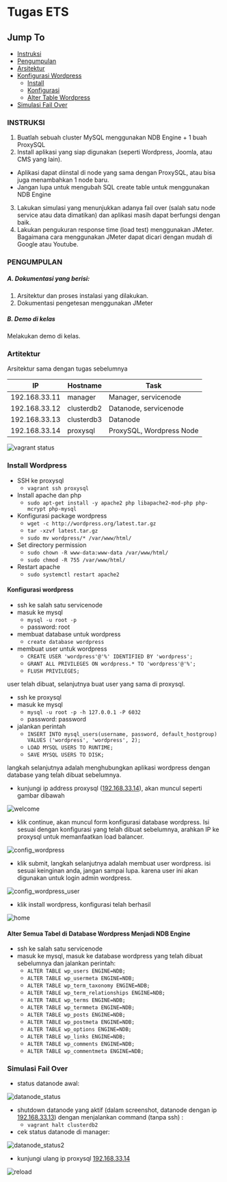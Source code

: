 # Tugas ETS

## Jump To
- [Instruksi](#instruksi)
- [Pengumpulan](#pengumpulan)
- [Arsitektur](#arsitektur)
- [Konfigurasi Wordpress](#konfigurasi-wordpress)
  - [Install](#install-wordpress)
  - [Konfigurasi](#konfigurasi-wordpress)
  - [Alter Table Wordpress](#alter-semua-tabel-di-database-wordpress-menjadi-ndb-engine)
- [Simulasi Fail Over](#simulasi-fail-over)

### INSTRUKSI
1. Buatlah sebuah cluster MySQL menggunakan NDB Engine + 1 buah ProxySQL
2. Install aplikasi yang siap digunakan (seperti Wordpress, Joomla, atau CMS yang lain).
- Aplikasi dapat diinstal di node yang sama dengan ProxySQL, atau bisa juga menambahkan 1 node baru.
- Jangan lupa untuk mengubah SQL create table untuk menggunakan NDB Engine
3. Lakukan simulasi yang menunjukkan adanya fail over (salah satu node service atau data dimatikan) dan aplikasi masih dapat berfungsi dengan baik.
4. Lakukan pengukuran response time (load test) menggunakan JMeter.
Bagaimana cara menggunakan JMeter dapat dicari dengan mudah di Google atau Youtube.

### PENGUMPULAN

##### A. Dokumentasi yang berisi:
1. Arsitektur dan proses instalasi yang dilakukan.
2. Dokumentasi pengetesan menggunakan JMeter

##### B. Demo di kelas
Melakukan demo di kelas.


### Artitektur
Arsitektur sama dengan tugas sebelumnya

IP|Hostname|Task
--|--------|----
192.168.33.11|manager|Manager, servicenode
192.168.33.12|clusterdb2|Datanode, servicenode
192.168.33.13|clusterdb3|Datanode
192.168.33.14|proxysql|ProxySQL, Wordpress Node

![vagrant status](src/vagrant_status.PNG)

### Install Wordpress
- SSH ke proxysql
    - `vagrant ssh proxysql`
- Install apache dan php
    - `sudo apt-get install -y apache2 php libapache2-mod-php php-mcrypt php-mysql`
- Konfigurasi package wordpress
    - `wget -c http://wordpress.org/latest.tar.gz`
    - `tar -xzvf latest.tar.gz`
    - `sudo mv wordpress/* /var/www/html/`
- Set directory permission
    - `sudo chown -R www-data:www-data /var/www/html/`
    - `sudo chmod -R 755 /var/www/html/`
- Restart apache
    - `sudo systemctl restart apache2`

#### Konfigurasi wordpress
- ssh ke salah satu servicenode
- masuk ke mysql
  - `mysql -u root -p`
  - password: root
- membuat database untuk wordpress
  - `create database wordpress`
- membuat user untuk wordpress
  - `CREATE USER 'wordpress'@'%' IDENTIFIED BY 'wordpress';`
  - `GRANT ALL PRIVILEGES ON wordpress.* TO 'wordpress'@'%';`
  - `FLUSH PRIVILEGES;`

user telah dibuat, selanjutnya buat user yang sama di proxysql.
- ssh ke proxysql
- masuk ke mysql
  - `mysql -u root -p -h 127.0.0.1 -P 6032`
  - password: password
- jalankan perintah
  - `INSERT INTO mysql_users(username, password, default_hostgroup) VALUES ('wordpress', 'wordpress', 2);`
  - `LOAD MYSQL USERS TO RUNTIME;`
  - `SAVE MYSQL USERS TO DISK;`

langkah selanjutnya adalah menghubungkan aplikasi wordpress dengan database yang telah dibuat sebelumnya.
- kunjungi ip address proxysql ([192.168.33.14](192.168.33.14)), akan muncul seperti gambar dibawah

![welcome](src/welcome.jpg)

- klik continue, akan muncul form konfigurasi database wordpress. Isi sesuai dengan konfigurasi yang telah dibuat sebelumnya, arahkan IP ke proxysql untuk memanfaatkan load balancer.

![config_wordpress](src/config_wp.jpg)

- klik submit, langkah selanjutnya adalah membuat user wordpress. isi sesuai keinginan anda, jangan sampai lupa. karena user ini akan digunakan untuk login admin wordpress.

![config_wordpress_user](src/config_wp-user.jpg)

- klik install wordpress, konfigurasi telah berhasil

![home](src/home.jpg)


#### Alter Semua Tabel di Database Wordpress Menjadi NDB Engine
- ssh ke salah satu servicenode
- masuk ke mysql, masuk ke database wordpress yang telah dibuat sebelumnya dan jalankan perintah:
  - `ALTER TABLE wp_users ENGINE=NDB;`
  - `ALTER TABLE wp_usermeta ENGINE=NDB;`
  - `ALTER TABLE wp_term_taxonomy ENGINE=NDB;`
  - `ALTER TABLE wp_term_relationships ENGINE=NDB;`
  - `ALTER TABLE wp_terms ENGINE=NDB;`
  - `ALTER TABLE wp_termmeta ENGINE=NDB;`
  - `ALTER TABLE wp_posts ENGINE=NDB;`
  - `ALTER TABLE wp_postmeta ENGINE=NDB;`
  - `ALTER TABLE wp_options ENGINE=NDB;`
  - `ALTER TABLE wp_links ENGINE=NDB;`
  - `ALTER TABLE wp_comments ENGINE=NDB;`
  - `ALTER TABLE wp_commentmeta ENGINE=NDB;`

### Simulasi Fail Over
- status datanode awal:

![datanode_status](src/datanode_status.PNG)

- shutdown datanode yang aktif (dalam screenshot, datanode dengan ip [192.168.33.13](192.168.33.13)) dengan menjalankan command (tanpa ssh) :
    - `vagrant halt clusterdb2`
- cek status datanode di manager:

![datanode_status2](src/datanode_status2.PNG)

- kunjungi ulang ip proxysql [192.168.33.14](192.168.33.14)

![reload](src/reload.jpg)
